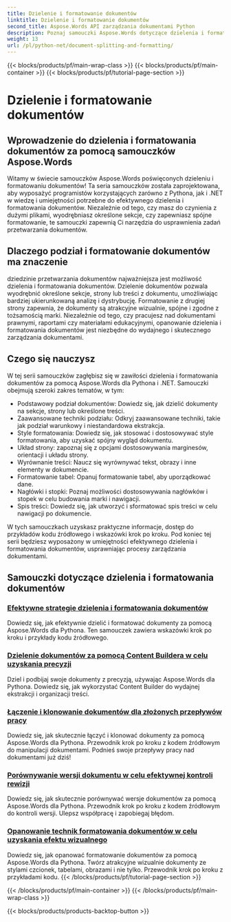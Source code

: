 ```yaml
---
title: Dzielenie i formatowanie dokumentów
linktitle: Dzielenie i formatowanie dokumentów
second_title: Aspose.Words API zarządzania dokumentami Python
description: Poznaj samouczki Aspose.Words dotyczące dzielenia i formatowania dokumentów w Pythonie i .NET. Naucz się dzielić i formatować dokumenty wydajnie, usprawniając zadania przetwarzania dokumentów.
weight: 13
url: /pl/python-net/document-splitting-and-formatting/
---
```


{{< blocks/products/pf/main-wrap-class >}}
{{< blocks/products/pf/main-container >}}
{{< blocks/products/pf/tutorial-page-section >}}

# Dzielenie i formatowanie dokumentów


## Wprowadzenie do dzielenia i formatowania dokumentów za pomocą samouczków Aspose.Words

Witamy w świecie samouczków Aspose.Words poświęconych dzieleniu i formatowaniu dokumentów! Ta seria samouczków została zaprojektowana, aby wyposażyć programistów korzystających zarówno z Pythona, jak i .NET w wiedzę i umiejętności potrzebne do efektywnego dzielenia i formatowania dokumentów. Niezależnie od tego, czy masz do czynienia z dużymi plikami, wyodrębniasz określone sekcje, czy zapewniasz spójne formatowanie, te samouczki zapewnią Ci narzędzia do usprawnienia zadań przetwarzania dokumentów.

## Dlaczego podział i formatowanie dokumentów ma znaczenie

dziedzinie przetwarzania dokumentów najważniejsza jest możliwość dzielenia i formatowania dokumentów. Dzielenie dokumentów pozwala wyodrębnić określone sekcje, strony lub treści z dokumentu, umożliwiając bardziej ukierunkowaną analizę i dystrybucję. Formatowanie z drugiej strony zapewnia, że dokumenty są atrakcyjne wizualnie, spójne i zgodne z tożsamością marki. Niezależnie od tego, czy pracujesz nad dokumentami prawnymi, raportami czy materiałami edukacyjnymi, opanowanie dzielenia i formatowania dokumentów jest niezbędne do wydajnego i skutecznego zarządzania dokumentami.

## Czego się nauczysz

W tej serii samouczków zagłębisz się w zawiłości dzielenia i formatowania dokumentów za pomocą Aspose.Words dla Pythona i .NET. Samouczki obejmują szeroki zakres tematów, w tym:

- Podstawowy podział dokumentów: Dowiedz się, jak dzielić dokumenty na sekcje, strony lub określone treści.
- Zaawansowane techniki podziału: Odkryj zaawansowane techniki, takie jak podział warunkowy i niestandardowa ekstrakcja.
- Style formatowania: Dowiedz się, jak stosować i dostosowywać style formatowania, aby uzyskać spójny wygląd dokumentu.
- Układ strony: zapoznaj się z opcjami dostosowywania marginesów, orientacji i układu strony.
- Wyrównanie treści: Naucz się wyrównywać tekst, obrazy i inne elementy w dokumencie.
- Formatowanie tabel: Opanuj formatowanie tabel, aby uporządkować dane.
- Nagłówki i stopki: Poznaj możliwości dostosowywania nagłówków i stopek w celu budowania marki i nawigacji.
- Spis treści: Dowiedz się, jak utworzyć i sformatować spis treści w celu nawigacji po dokumencie.

W tych samouczkach uzyskasz praktyczne informacje, dostęp do przykładów kodu źródłowego i wskazówki krok po kroku. Pod koniec tej serii będziesz wyposażony w umiejętności efektywnego dzielenia i formatowania dokumentów, usprawniając procesy zarządzania dokumentami.

## Samouczki dotyczące dzielenia i formatowania dokumentów
### [Efektywne strategie dzielenia i formatowania dokumentów](./split-format-documents/)
Dowiedz się, jak efektywnie dzielić i formatować dokumenty za pomocą Aspose.Words dla Pythona. Ten samouczek zawiera wskazówki krok po kroku i przykłady kodu źródłowego.
### [Dzielenie dokumentów za pomocą Content Buildera w celu uzyskania precyzji](./divide-documents-content-builder/)
Dziel i podbijaj swoje dokumenty z precyzją, używając Aspose.Words dla Pythona. Dowiedz się, jak wykorzystać Content Builder do wydajnej ekstrakcji i organizacji treści.
### [Łączenie i klonowanie dokumentów dla złożonych przepływów pracy](./combine-clone-documents/)
Dowiedz się, jak skutecznie łączyć i klonować dokumenty za pomocą Aspose.Words dla Pythona. Przewodnik krok po kroku z kodem źródłowym do manipulacji dokumentami. Podnieś swoje przepływy pracy nad dokumentami już dziś!
### [Porównywanie wersji dokumentu w celu efektywnej kontroli rewizji](./compare-document-versions/)
Dowiedz się, jak skutecznie porównywać wersje dokumentów za pomocą Aspose.Words dla Pythona. Przewodnik krok po kroku z kodem źródłowym do kontroli wersji. Ulepsz współpracę i zapobiegaj błędom.
### [Opanowanie technik formatowania dokumentów w celu uzyskania efektu wizualnego](./document-formatting-techniques/)
Dowiedz się, jak opanować formatowanie dokumentów za pomocą Aspose.Words dla Pythona. Twórz atrakcyjne wizualnie dokumenty ze stylami czcionek, tabelami, obrazami i nie tylko. Przewodnik krok po kroku z przykładami kodu.
{{< /blocks/products/pf/tutorial-page-section >}}

{{< /blocks/products/pf/main-container >}}
{{< /blocks/products/pf/main-wrap-class >}}

{{< blocks/products/products-backtop-button >}}
